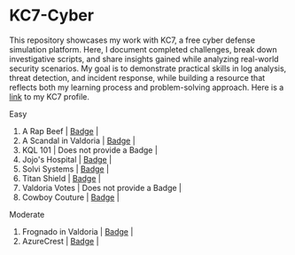 # KC7-Cyber
This repository showcases my work with KC7, a free cyber defense simulation platform. Here, I document completed challenges, break down investigative scripts, and share insights gained while analyzing real-world security scenarios. My goal is to demonstrate practical skills in log analysis, threat detection, and incident response, while building a resource that reflects both my learning process and problem-solving approach. Here is a [link](https://kc7cyber.com/profile/277a90a4) to my KC7 profile.

Easy
  01. A Rap Beef | [Badge](https://kc7cyber.com/badges/earned/26512) |
  02. A Scandal in Valdoria | [Badge](https://kc7cyber.com/badges/earned/26524) |
  03. KQL 101 | Does not provide a Badge |
  04. Jojo's Hospital | [Badge](https://kc7cyber.com/badges/earned/26563) |
  05. Solvi Systems | [Badge](https://kc7cyber.com/badges/earned/26569) |
  06. Titan Shield | [Badge](https://kc7cyber.com/badges/earned/26574) |
  07. Valdoria Votes | Does not provide a Badge |
  08. Cowboy Couture | [Badge](https://kc7cyber.com/badges/earned/26561) |

Moderate
  01. Frognado in Valdoria | [Badge](https://kc7cyber.com/badges/earned/26633) |
  02. AzureCrest | [Badge](https://kc7cyber.com/badges/earned/26648) |

